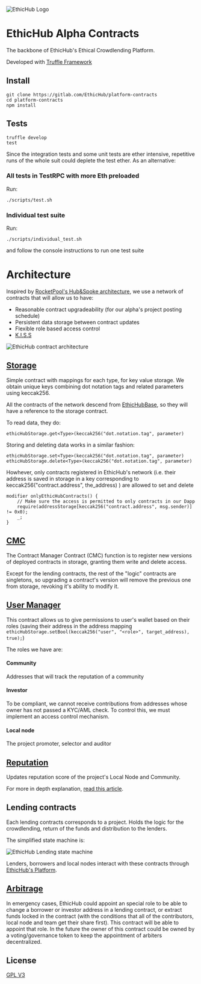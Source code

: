![EthicHub Logo](https://s3-eu-west-1.amazonaws.com/ethichub-media/git-readme/banner3.png)

# EthicHub Alpha Contracts
The backbone of EthicHub's Ethical Crowdlending Platform.

Developed with [Truffle Framework](https://truffleframework.com/)

## Install
```
git clone https://gitlab.com/EthicHub/platform-contracts
cd platform-contracts
npm install
```
## Tests

```
truffle develop
test
```
Since the integration tests and some unit tests are ether intensive, repetitive runs of the whole suit could deplete the test ether. As an alternative:

### All tests in TestRPC with more Eth preloaded
Run:
```
./scripts/test.sh
```
### Individual test suite

Run:
```
./scripts/individual_test.sh
```
and follow the console instructions to run one test suite

# Architecture
Inspired by [RocketPool's Hub&Spoke architecture](https://medium.com/rocket-pool/upgradable-solidity-contract-design-54789205276d), we use a network of contracts that will allow us to have:

- Reasonable contract upgradeability (for our alpha's project posting schedule)
- Persistent data storage between contract updates
- Flexible role based access control
- [K.I.S.S](https://en.wikipedia.org/wiki/KISS_principle)

![EthicHub contract architecture ](https://s3-eu-west-1.amazonaws.com/ethichub-media/git-readme/contract_architecture.png)

## [Storage](./contracts/storage/EthicHubStorage.sol)

Simple contract with mappings for each type, for key value storage. We obtain unique keys combining dot notation tags and related parameters using keccak256.

All the contracts of the network descend from [EthicHubBase](./contracts/EthicHubBase.sol), so they will have a reference to the storage contract.

To read data, they do:
```
ethicHubStorage.get<Type>(keccak256("dot.notation.tag", parameter)
```

Storing and deleting data works in a similar fashion:
```
ethicHubStorage.set<Type>(keccak256("dot.notation.tag", parameter)
ethicHubStorage.delete<Type>(keccak256("dot.notation.tag", parameter)
```

Howhever, only contracts registered in EthicHub's network (i.e. their address is saved in storage in a key corresponding to keccak256("contract.address", the_address) ) are allowed to set and delete
```
modifier onlyEthicHubContracts() {
    // Make sure the access is permitted to only contracts in our Dapp
    require(addressStorage[keccak256("contract.address", msg.sender)] != 0x0);
    _;
}
```

## [CMC](./contracts/EthicHubCMC.sol)

The Contract Manager Contract (CMC) function is to register new versions of deployed contracts in storage, granting them write and delete access.

Except for the lending contracts, the rest of the "logic" contracts are singletons, so upgrading a contract's version will remove the previous one from storage, revoking it's ability to modify it.

## [User Manager](./contracts/user/EthicHubUser.sol)

This contract allows us to give permissions to user's wallet based on their roles (saving their address in the address mapping `            ethicHubStorage.setBool(keccak256("user", "<role>", target_address), true);
`)

The roles we have are:
#### Community
Addresses that will track the reputation of a community

#### Investor
To be compliant, we cannot receive contributions from addresses whose owner has not passed a KYC/AML check. To control this, we must implement an access control mechanism.

#### Local node
The project promoter, selector and auditor


## [Reputation](./contracts/reputation/EthicHubReputation.sol)
Updates reputation score of the project's Local Node and Community.

For more in depth explanation, [read this article](https://medium.com/ethichub/reputation-and-scoring-in-ethichub-c06133f9730f).


## Lending contracts

Each lending contracts corresponds to a project. Holds the logic for the crowdlending, return of the funds and distribution to the lenders.

The simplified state machine is:

![EthicHub Lending state machine](https://s3-eu-west-1.amazonaws.com/ethichub-media/git-readme/simplified_lending_state_machine.png)

Lenders, borrowers and local nodes interact with these contracts through [EthicHub's Platform](https://mvp.ethichub.com).

## [Arbitrage](./contracts/reputation/EthicHubArbitrage.sol)
In emergency cases, EthicHub could appoint an special role to be able to change a borrower or investor address in a lending contract, or extract funds locked in the contract (with the conditions that all of the contributors, local node and team get their share first). This contract will be able to appoint that role. In the future the owner of this contract could be owned by a voting/governance token to keep the appointment of arbiters decentralized.




## License
[GPL V3](https://www.gnu.org/licenses/gpl-3.0.txt)
